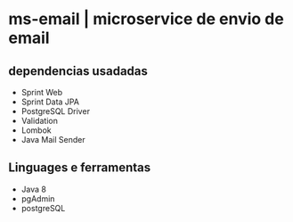 # ms-email | microservice de envio de email

## dependencias usadadas
- Sprint Web
- Sprint Data JPA
- PostgreSQL Driver
- Validation
- Lombok
- Java Mail Sender

## Linguages e ferramentas
 - Java 8
 - pgAdmin
 - postgreSQL